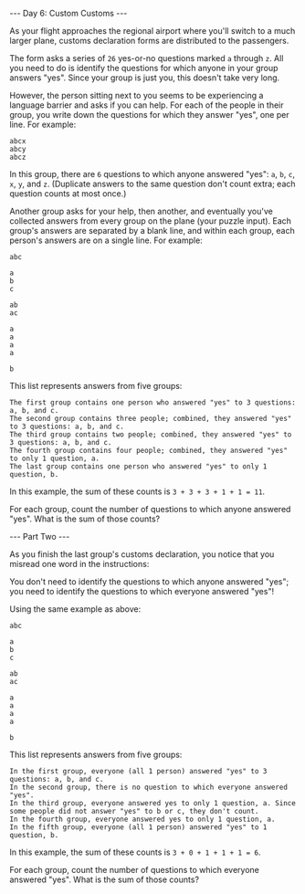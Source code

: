 --- Day 6: Custom Customs ---

As your flight approaches the regional airport where you'll switch to a much larger plane,
customs declaration forms are distributed to the passengers.

The form asks a series of `26` yes-or-no questions marked `a` through `z`. All you need to do
is identify the questions for which anyone in your group answers "yes". Since your group is
just you, this doesn't take very long.

However, the person sitting next to you seems to be experiencing a language barrier and asks if
you can help. For each of the people in their group, you write down the questions for which
they answer "yes", one per line. For example:

```
abcx
abcy
abcz
```

In this group, there are `6` questions to which anyone answered "yes": `a`, `b`, `c`, `x`, `y`,
and `z`. (Duplicate answers to the same question don't count extra; each question counts at
most once.)

Another group asks for your help, then another, and eventually you've collected answers from
every group on the plane (your puzzle input). Each group's answers are separated by a blank
line, and within each group, each person's answers are on a single line. For example:

```
abc

a
b
c

ab
ac

a
a
a
a

b
```

This list represents answers from five groups:

    The first group contains one person who answered "yes" to 3 questions: a, b, and c.
    The second group contains three people; combined, they answered "yes" to 3 questions: a, b, and c.
    The third group contains two people; combined, they answered "yes" to 3 questions: a, b, and c.
    The fourth group contains four people; combined, they answered "yes" to only 1 question, a.
    The last group contains one person who answered "yes" to only 1 question, b.

In this example, the sum of these counts is `3 + 3 + 3 + 1 + 1 = 11`.

For each group, count the number of questions to which anyone answered "yes". What is the sum
of those counts?

--- Part Two ---

As you finish the last group's customs declaration, you notice that you misread one word in the
instructions:

You don't need to identify the questions to which anyone answered "yes"; you need to identify
the questions to which everyone answered "yes"!

Using the same example as above:

```
abc

a
b
c

ab
ac

a
a
a
a

b
```

This list represents answers from five groups:

    In the first group, everyone (all 1 person) answered "yes" to 3 questions: a, b, and c.
    In the second group, there is no question to which everyone answered "yes".
    In the third group, everyone answered yes to only 1 question, a. Since some people did not answer "yes" to b or c, they don't count.
    In the fourth group, everyone answered yes to only 1 question, a.
    In the fifth group, everyone (all 1 person) answered "yes" to 1 question, b.

In this example, the sum of these counts is `3 + 0 + 1 + 1 + 1 = 6`.

For each group, count the number of questions to which everyone answered "yes". What is the sum
of those counts?
